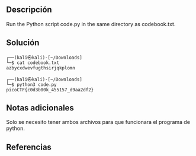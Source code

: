 ## Descripción
Run the Python script code.py in the same directory as codebook.txt.

## Solución
```bash()
┌──(kali㉿kali)-[~/Downloads]
└─$ cat codebook.txt           
azbycxdwevfugthsirjqkplomn

┌──(kali㉿kali)-[~/Downloads]
└─$ python3 code.py     
picoCTF{c0d3b00k_455157_d9aa2df2}
```

## Notas adicionales
Solo se necesito tener ambos archivos para que funcionara el programa de python.

## Referencias 